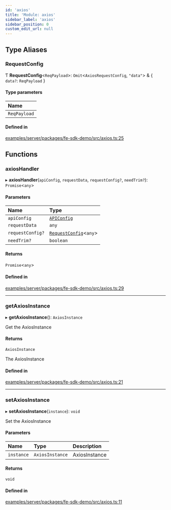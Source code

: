 ```yaml
---
id: 'axios'
title: 'Module: axios'
sidebar_label: 'axios'
sidebar_position: 0
custom_edit_url: null
---
```


## Type Aliases

### RequestConfig

Ƭ **RequestConfig**<`ReqPayload`\>: `Omit`<`AxiosRequestConfig`, `"data"`\> & { `data?`: `ReqPayload` }

#### Type parameters

| Name         |
| :----------- |
| `ReqPayload` |

#### Defined in

[examples/server/packages/fe-sdk-demo/src/axios.ts:25](https://github.com/jiouiuw/tsdk-monorepo/blob/4c9ec73/examples/server/packages/fe-sdk-demo/src/axios.ts#L25)

## Functions

### axiosHandler

▸ **axiosHandler**(`apiConfig`, `requestData`, `requestConfig?`, `needTrim?`): `Promise`<`any`\>

#### Parameters

| Name             | Type                                                        |
| :--------------- | :---------------------------------------------------------- |
| `apiConfig`      | [`APIConfig`](../interfaces/shared_tsdk_types.APIConfig.md) |
| `requestData`    | `any`                                                       |
| `requestConfig?` | [`RequestConfig`](axios.md#requestconfig)<`any`\>           |
| `needTrim?`      | `boolean`                                                   |

#### Returns

`Promise`<`any`\>

#### Defined in

[examples/server/packages/fe-sdk-demo/src/axios.ts:29](https://github.com/jiouiuw/tsdk-monorepo/blob/4c9ec73/examples/server/packages/fe-sdk-demo/src/axios.ts#L29)

---

### getAxiosInstance

▸ **getAxiosInstance**(): `AxiosInstance`

Get the AxiosInstance

#### Returns

`AxiosInstance`

The AxiosInstance

#### Defined in

[examples/server/packages/fe-sdk-demo/src/axios.ts:21](https://github.com/jiouiuw/tsdk-monorepo/blob/4c9ec73/examples/server/packages/fe-sdk-demo/src/axios.ts#L21)

---

### setAxiosInstance

▸ **setAxiosInstance**(`instance`): `void`

Set the AxiosInstance

#### Parameters

| Name       | Type            | Description   |
| :--------- | :-------------- | :------------ |
| `instance` | `AxiosInstance` | AxiosInstance |

#### Returns

`void`

#### Defined in

[examples/server/packages/fe-sdk-demo/src/axios.ts:11](https://github.com/jiouiuw/tsdk-monorepo/blob/4c9ec73/examples/server/packages/fe-sdk-demo/src/axios.ts#L11)
